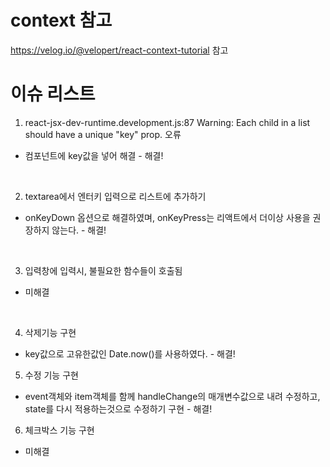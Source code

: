 # context 참고
https://velog.io/@velopert/react-context-tutorial 참고


# 이슈 리스트


1. react-jsx-dev-runtime.development.js:87 Warning: Each child in a list should have a unique "key" prop. 오류   
-  컴포넌트에 key값을 넣어 해결 - 해결!

<br/>

2. textarea에서 엔터키 입력으로 리스트에 추가하기   
- onKeyDown 옵션으로 해결하였며, onKeyPress는 리액트에서 더이상 사용을 권장하지 않는다. - 해결!

<br/>

3. 입력창에 입력시, 불필요한 함수들이 호출됨
- 미해결

<br/>

4. 삭제기능 구현
- key값으로 고유한값인 Date.now()를 사용하였다. - 해결!

5. 수정 기능 구현
- event객체와 item객체를 함께 handleChange의 매개변수값으로 내려 수정하고, state를 다시 적용하는것으로 수정하기 구현 - 해결!


6. 체크박스 기능 구현
- 미해결